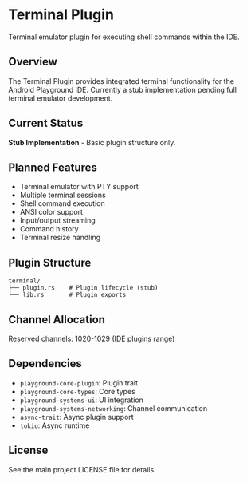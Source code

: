 # Terminal Plugin

Terminal emulator plugin for executing shell commands within the IDE.

## Overview

The Terminal Plugin provides integrated terminal functionality for the Android Playground IDE. Currently a stub implementation pending full terminal emulator development.

## Current Status

**Stub Implementation** - Basic plugin structure only.

## Planned Features

- Terminal emulator with PTY support
- Multiple terminal sessions
- Shell command execution
- ANSI color support
- Input/output streaming
- Command history
- Terminal resize handling

## Plugin Structure

```
terminal/
├── plugin.rs    # Plugin lifecycle (stub)
└── lib.rs       # Plugin exports
```

## Channel Allocation

Reserved channels: 1020-1029 (IDE plugins range)

## Dependencies

- `playground-core-plugin`: Plugin trait
- `playground-core-types`: Core types
- `playground-systems-ui`: UI integration
- `playground-systems-networking`: Channel communication
- `async-trait`: Async plugin support
- `tokio`: Async runtime

## License

See the main project LICENSE file for details.